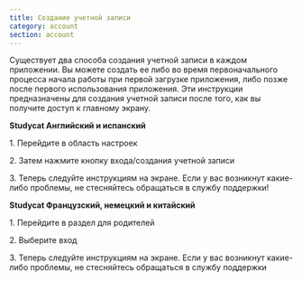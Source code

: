 ```yaml
---
title: Создание учетной записи
category: account
section: account
---
```

Существует два способа создания учетной записи в каждом приложении. Вы можете создать ее либо во время первоначального процесса начала работы при первой загрузке приложения, либо позже после первого использования приложения. Эти инструкции предназначены для создания учетной записи после того, как вы получите доступ к главному экрану.

**Studycat Английский и испанский**

1\. Перейдите в область настроек 

2\. Затем нажмите кнопку входа/создания учетной записи

3\. Теперь следуйте инструкциям на экране. Если у вас возникнут какие-либо проблемы, не стесняйтесь обращаться в службу поддержки!

**Studycat Французский, немецкий и китайский**

1\. Перейдите в раздел для родителей 

2\. Выберите вход

3\. Теперь следуйте инструкциям на экране. Если у вас возникнут какие-либо проблемы, не стесняйтесь обращаться в службу поддержки